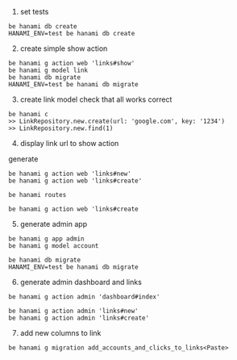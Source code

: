 1. set tests
```
be hanami db create
HANAMI_ENV=test be hanami db create
```

2. create simple show action
```
be hanami g action web 'links#show'
be hanami g model link
be hanami db migrate
HANAMI_ENV=test be hanami db migrate
```

3. create link model
check that all works correct
```
be hanami c
>> LinkRepository.new.create(url: 'google.com', key: '1234')
>> LinkRepository.new.find(1)
```

4. display link url to show action

generate
```
be hanami g action web 'links#new'
be hanami g action web 'links#create'
```

```
be hanami routes
```

```
be hanami g action web 'links#create
```

5. generate admin app

```
be hanami g app admin
be hanami g model account

be hanami db migrate
HANAMI_ENV=test be hanami db migrate
```

6. generate admin dashboard and links

```
be hanami g action admin 'dashboard#index'

be hanami g action admin 'links#new'
be hanami g action admin 'links#create'
```

7. add new columns to link
```
be hanami g migration add_accounts_and_clicks_to_links<Paste>
```
